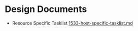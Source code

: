 # Design Documents

- Resource Specific Tasklist [1533-host-specific-tasklist.md](1533-host-specific-tasklist.md)

